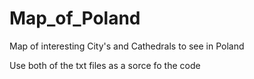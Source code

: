 # Map_of_Poland
Map of interesting City's and Cathedrals  to see in Poland 


Use both of the txt files as a sorce fo the code
